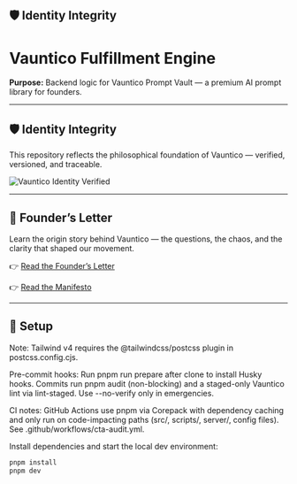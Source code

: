 ## 🛡️ Identity Integrity
# Vauntico Fulfillment Engine

**Purpose:** Backend logic for Vauntico Prompt Vault — a premium AI prompt library for founders.

---

## 🛡️ Identity Integrity

This repository reflects the philosophical foundation of Vauntico — verified, versioned, and traceable.

<!-- CI-BADGE: Vauntico Identity Verified | Timestamp=2025-09-29T01:47:00+02:00 -->

![Vauntico Identity Verified](https://img.shields.io/badge/Identity-Verified-blue)

---

## 📖 Founder’s Letter

Learn the origin story behind Vauntico — the questions, the chaos, and the clarity that shaped our movement.

👉 [Read the Founder’s Letter](FOUNDER.md)

👉 [Read the Manifesto](MANIFESTO.md)

---

## 🚀 Setup

Note: Tailwind v4 requires the @tailwindcss/postcss plugin in postcss.config.cjs.

Pre-commit hooks: Run pnpm run prepare after clone to install Husky hooks. Commits run pnpm audit (non-blocking) and a staged-only Vauntico lint via lint-staged. Use --no-verify only in emergencies.

CI notes: GitHub Actions use pnpm via Corepack with dependency caching and only run on code-impacting paths (src/, scripts/, server/, config files). See .github/workflows/cta-audit.yml.

Install dependencies and start the local dev environment:

```bash
pnpm install
pnpm dev